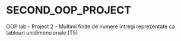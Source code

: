 # SECOND_OOP_PROJECT
OOP lab - Project 2 - Multimi finite de numere întregi reprezentate ca tablouri unidimensionale  (T5)
